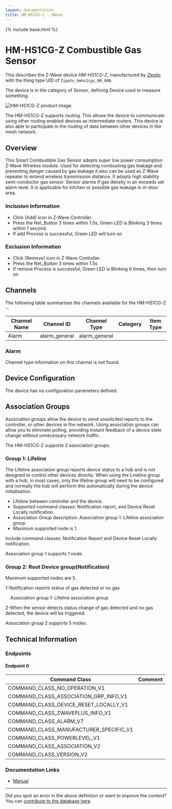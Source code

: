 ```yaml
---
layout: documentation
title: HM-HS1CG-Z - ZWave
---
```


{% include base.html %}

# HM-HS1CG-Z Combustible Gas Sensor
This describes the Z-Wave device *HM-HS1CG-Z*, manufactured by *[Zipato](http://www.zipato.com/)* with the thing type UID of ```Zipato_hmhs1cgz_00_000```.

The device is in the category of *Sensor*, defining Device used to measure something.

![HM-HS1CG-Z product image](https://opensmarthouse.org/assets/zwave/attachments/963/hm-hs1cg-z.jpg)


The HM-HS1CG-Z supports routing. This allows the device to communicate using other routing enabled devices as intermediate routers.  This device is also able to participate in the routing of data between other devices in the mesh network.

## Overview

This Smart Combustible Gas Sensor adopts super low power consumption Z-Wave Wireless module. Used for detecting combusting gas leakage and preventing danger caused by gas leakage it also can be used as Z-Wave repealer to extend wireless transmission distance. It adopts high stability semi-conductor gas sensor. Sensor alarms if gas density in air exceeds set alarm level. It is applicable for kitchen or possible gas leakage in in-door area.

### Inclusion Information

  * Click [Add] icon in Z-Wave Controller.
  * Press the Net_Button 3 times within 1.5s, Green LED is Blinking 3 times within 1 second.
  * If add Process is successful, Green LED will turn on

### Exclusion Information

  * Click [Remove] icon in Z-Wave Controller.
  * Press the Net_Button 3 times within 1.5s
  * If remove Process is successful, Green LED is Blinking 6 times, then turn on

## Channels

The following table summarises the channels available for the HM-HS1CG-Z -:

| Channel Name | Channel ID | Channel Type | Category | Item Type |
|--------------|------------|--------------|----------|-----------|
| Alarm | alarm_general | alarm_general |  |  | 

### Alarm
Channel type information on this channel is not found.



## Device Configuration

The device has no configuration parameters defined.

## Association Groups

Association groups allow the device to send unsolicited reports to the controller, or other devices in the network. Using association groups can allow you to eliminate polling, providing instant feedback of a device state change without unnecessary network traffic.

The HM-HS1CG-Z supports 2 association groups.

### Group 1: Lifeline

The Lifeline association group reports device status to a hub and is not designed to control other devices directly. When using the Lineline group with a hub, in most cases, only the lifeline group will need to be configured and normally the hub will perform this automatically during the device initialisation.
  * Lifeline between controller and the device.
  * Supported command classes: Notification report, and Device Reset Locally notification.
  * Association Group description: Association group 1: Lifeline association group
  * Maximum supported node is 1.

Include command classes: Notification Report and Device Reset Locally notification.

Association group 1 supports 1 node.

### Group 2: Root Device group(Notification)

Maximum supported nodes are 5.  
  
1-Notification reports status of gas detected or no gas  
  
    Association group 1: Lifeline association group  
  
2-When the sensor detects status change of gas detected and no gas detected, the device will be triggered.

Association group 2 supports 5 nodes.

## Technical Information

### Endpoints

#### Endpoint 0

| Command Class | Comment |
|---------------|---------|
| COMMAND_CLASS_NO_OPERATION_V1| |
| COMMAND_CLASS_ASSOCIATION_GRP_INFO_V1| |
| COMMAND_CLASS_DEVICE_RESET_LOCALLY_V1| |
| COMMAND_CLASS_ZWAVEPLUS_INFO_V1| |
| COMMAND_CLASS_ALARM_V7| |
| COMMAND_CLASS_MANUFACTURER_SPECIFIC_V1| |
| COMMAND_CLASS_POWERLEVEL_V1| |
| COMMAND_CLASS_ASSOCIATION_V2| |
| COMMAND_CLASS_VERSION_V2| |

### Documentation Links

* [Manual](https://www.opensmarthouse.org/zwavedatabase/963/hm-hs1cg-z-USER-MANUAL.pdf)

---

Did you spot an error in the above definition or want to improve the content?
You can [contribute to the database here](https://www.opensmarthouse.org/zwavedatabase/963).
